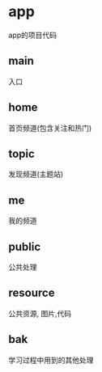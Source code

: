 # app

app的项目代码

## main

 入口

## home

 首页频道(包含关注和热门)

## topic

 发现频道(主题站)

## me

 我的频道

## public

 公共处理

## resource

 公共资源, 图片,代码

## bak

 学习过程中用到的其他处理
